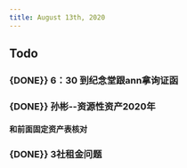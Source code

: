 ```yaml
---
title: August 13th, 2020
---
```


## Todo
### {DONE}} 6：30  到纪念堂跟ann拿询证函

### {DONE}} 孙彬--资源性资产2020年
#### 和前面固定资产表核对

### {DONE}} 3社租金问题
